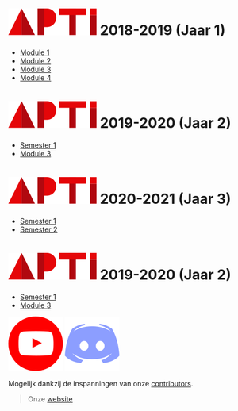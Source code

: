 # ![](assets/apti.svg) 2018-2019 (Jaar 1)

- [Module 1](Uitdovend_Jaar1_Module1.md)
- [Module 2](Uitdovend_Jaar1_Module2.md)
- [Module 3](Uitdovend_Jaar1_Module3.md)
- [Module 4](Uitdovend_Jaar1_Module4.md)

# ![](assets/apti.svg) 2019-2020 (Jaar 2)

- [Semester 1](Uitdovend_Jaar2_Semester1.md)
- [Module 3](Uitdovend_Jaar2_Module3.md)

# ![](assets/apti.svg) 2020-2021 (Jaar 3)

- [Semester 1](Uitdovend_Jaar2_Semester1.md)
- [Semester 2](Uitdovend_Jaar2_Semester2.md)

# ![](assets/apti.svg) 2019-2020 (Jaar 2)

- [Semester 1](Uitdovend_Jaar2_Semester1.md)
- [Module 3](Uitdovend_Jaar2_Semester2.md)


 [![](assets/youtube.svg)](https://www.youtube.com/channel/UCcZPpgyhpB-o1Q5fXxbN5_w)
 [![](assets/discord.svg)](https://apti.be/discord)

Mogelijk dankzij de inspanningen van onze [contributors](https://github.com/AP-TI-2018-2019/AP_2018-2019/graphs/contributors).

> Onze [website](https://apti.be/)
